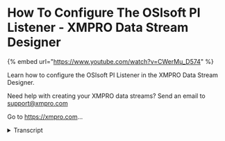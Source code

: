 # How To Configure The OSIsoft PI Listener - XMPRO Data Stream Designer
{% embed url="https://www.youtube.com/watch?v=CWerMu_D574" %}



Learn how to configure the OSIsoft PI Listener in the XMPRO Data Stream Designer. 

Need help with creating your XMPRO data streams? Send an email to support@xmpro.com 

Go to https://xmpro.com...
<details>
<summary>Transcript</summary>Learn how to configure the OSIsoft PI Listener in the XMPRO Data Stream Designer. 

Need help with creating your XMPRO data streams? Send an email to support@xmpro.com 

Go to https://xmpro.com...
well we are going to do here is look at

how to set up and configure the oSIsoft

by listener agent the function of this

agent is to read data from OSI soft PI

systems what I'm going to do now is go

to the tool box and search for this

agent you will find it under the

listeners you can add the agent to your

data stream by clicking on it and

dragging into the canvas note that the

default name will be given to it

you can rename this agent by clicking on

the white space and start typing

click some mouse on the canvas and click

Save to configure this isin click on it

and click on configure

first make sure you using the correct

collection if you'd like to change this

just select another one from the drop

down then you need to set your polling

interval which is the rate at which new

records are accessed then add your Web

API URL add your user name add your

password in the configuration section

select the server then select the

database you'd like to get the data from

select the template you'd like to use

then select the elements you'd like to

include

select the attributes you'd like to have

returned

then select your return type either

return all or just return the latest I'm

going to return all if you'd like to

include summaries just select the

checkbox

it's like the attributes you'd like

summaries off

then select your summary types

then select the duration of your summary

I'm going to leave it as die and set it

to 15 days if you'd like to use an

interval summary select the checkbox

and specify the direction for example 7

click apply and click Save to run this

stream click on publish to view the live

data click on live view select your

agent and click Save and give it a

second you will see that that I start

coming through to expand this page click

on maximize
</details>